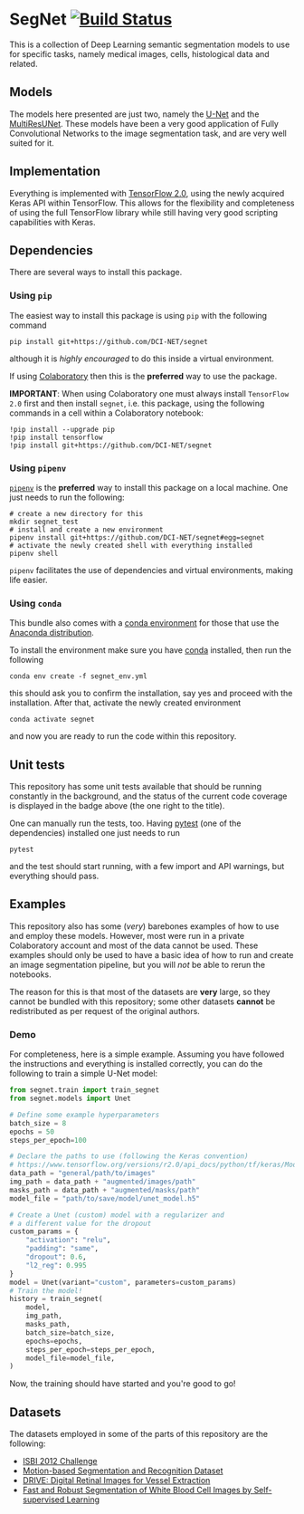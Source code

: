 # SegNet [![Build Status](https://travis-ci.org/DCI-NET/segnet.svg?branch=master)](https://travis-ci.org/DCI-NET/segnet)

This is a collection of Deep Learning semantic segmentation models to use for
specific tasks, namely medical images, cells, histological data and related.

## Models

The models here presented are just two, namely the [U-Net](https://arxiv.org/pdf/1505.04597.pdf)
and the [MultiResUNet](https://arxiv.org/pdf/1902.04049.pdf). These models have been a very good
application of Fully Convolutional Networks to the image segmentation task, and are very
well suited for it.

## Implementation

Everything is implemented with [TensorFlow 2.0](tensorflow.org), using the newly acquired Keras API
within TensorFlow. This allows for the flexibility and completeness of using the full TensorFlow
library while still having very good scripting capabilities with Keras.

## Dependencies

There are several ways to install this package.

### Using `pip`

The easiest way to install this package is using `pip` with the following command

    pip install git+https://github.com/DCI-NET/segnet

although it is _highly encouraged_ to do this inside a virtual environment.

If using [Colaboratory](https://colab.research.google.com/notebooks/welcome.ipynb)
then this is the **preferred** way to use the package.

**IMPORTANT**: When using Colaboratory one must always install `TensorFlow 2.0` first and then install `segnet`,
i.e. this package, using the following commands in a cell within a Colaboratory notebook:
```
!pip install --upgrade pip
!pip install tensorflow
!pip install git+https://github.com/DCI-NET/segnet
```

### Using `pipenv`

[`pipenv`](https://pipenv.readthedocs.io/en/latest/) is the **preferred** way to install this package on a local machine. One just needs
to run the following:
```
# create a new directory for this
mkdir segnet_test
# install and create a new environment
pipenv install git+https://github.com/DCI-NET/segnet#egg=segnet
# activate the newly created shell with everything installed
pipenv shell
```

`pipenv` facilitates the use of dependencies and virtual environments, making life easier.

### Using `conda`

This bundle also comes with a
[conda environment](https://docs.conda.io/projects/conda/en/latest/user-guide/tasks/manage-environments.html)
for those that use the [Anaconda distribution](https://www.anaconda.com/distribution/).

To install the environment make sure you have [conda](https://conda.io/en/latest/) installed, then run the following

    conda env create -f segnet_env.yml

this should ask you to confirm the installation, say yes and proceed with the installation. After that, activate the newly
created environment

    conda activate segnet

and now you are ready to run the code within this repository.

## Unit tests

This repository has some unit tests available that should be running constantly in the background,
and the status of the current code coverage is displayed in the badge above (the one right to the title).

One can manually run the tests, too. Having [pytest](https://pytest.org/en/latest/) (one of the dependencies) 
installed one just needs to run

    pytest

and the test should start running, with a few import and API warnings, but everything should pass.

## Examples

This repository also has some (_very_) barebones examples of how to use and employ these models.
However, most were run in a private Colaboratory account and most of the data cannot be used.
These examples should only be used to have a basic idea of how to run and create an image segmentation
pipeline, but you will _not_ be able to rerun the notebooks.

The reason for this is that most of the datasets are **very** large, so they cannot be bundled
with this repository; some other datasets **cannot** be redistributed as per request of the original authors.

### Demo

For completeness, here is a simple example. Assuming you have followed the instructions and everything is installed
correctly, you can do the following to train a simple U-Net model:
```python
from segnet.train import train_segnet
from segnet.models import Unet

# Define some example hyperparameters
batch_size = 8
epochs = 50
steps_per_epoch=100

# Declare the paths to use (following the Keras convention)
# https://www.tensorflow.org/versions/r2.0/api_docs/python/tf/keras/Model#fit_generator
data_path = "general/path/to/images"
img_path = data_path + "augmented/images/path"
masks_path = data_path + "augmented/masks/path"
model_file = "path/to/save/model/unet_model.h5"

# Create a Unet (custom) model with a regularizer and
# a different value for the dropout
custom_params = {
    "activation": "relu",
    "padding": "same",
    "dropout": 0.6,
    "l2_reg": 0.995
}
model = Unet(variant="custom", parameters=custom_params)
# Train the model!
history = train_segnet(
    model,
    img_path,
    masks_path,
    batch_size=batch_size,
    epochs=epochs,
    steps_per_epoch=steps_per_epoch,
    model_file=model_file,
)
```
Now, the training should have started and you're good to go!

## Datasets

The datasets employed in some of the parts of this repository are the following:

- [ISBI 2012 Challenge](http://brainiac2.mit.edu/isbi_challenge/home)
- [Motion-based Segmentation and Recognition Dataset](http://mi.eng.cam.ac.uk/research/projects/VideoRec/CamVid/)
- [DRIVE: Digital Retinal Images for Vessel Extraction](https://www.isi.uu.nl/Research/Databases/DRIVE/)
- [Fast and Robust Segmentation of White Blood Cell Images by Self-supervised Learning](https://github.com/zxaoyou/segmentation_WBC)